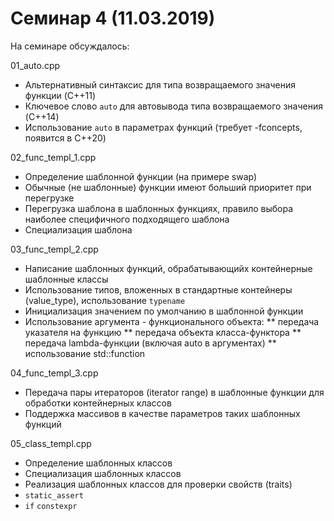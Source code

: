 # Семинар 4 (11.03.2019)

На семинаре обсуждалось:

01_auto.cpp

* Альтернативный синтаксис для типа возвращаемого значения функции (C++11)
* Ключевое слово `auto` для автовывода типа возвращаемого значения (C++14)
* Использование `auto` в параметрах функций (требует -fconcepts, появится в C++20)

02_func_templ_1.cpp

* Определение шаблонной функции (на примере swap)
* Обычные (не шаблонные) функции имеют больший приоритет при перегрузке
* Перегрузка шаблона в шаблонных функциях, правило выбора наиболее специфичного подходящего шаблона
* Специализация шаблона

03_func_templ_2.cpp

* Написание шаблонных функций, обрабатывающийх контейнерные шаблонные классы
* Использование типов, вложенных в стандартные контейнеры (value_type), использование `typename`
* Инициализация значением по умолчанию в шаблонной функции
* Использование аргумента - функционального объекта:
** передача указателя на функцию
** передача объекта класса-функтора
** передача lambda-функции (включая auto в аргументах)
** использование std::function

04_func_templ_3.cpp

* Передача пары итераторов (iterator range) в шаблонные функции для обработки контейнерных классов
* Поддержка массивов в качестве параметров таких шаблонных функций

05_class_templ.cpp

* Определение шаблонных классов
* Специализация шаблонных классов
* Реализация шаблонных классов для проверки свойств (traits)
* `static_assert`
* `if` `constexpr`

